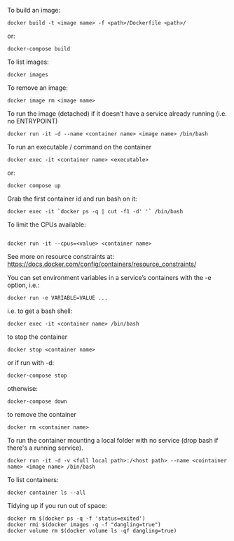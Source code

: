To build an image:
```
docker build -t <image name> -f <path>/Dockerfile <path>/
```
or:
```
docker-compose build
```

To list images:
```
docker images
```

To remove an image:
```
docker image rm <image name>
```

To run the image (detached) if it doesn't have a service already running (i.e. no ENTRYPOINT)

```
docker run -it -d --name <container name> <image name> /bin/bash
```

To run an executable / command on the container
```
docker exec -it <container name> <executable>
```
or:
```
docker compose up
```
Grab the first container id and run bash on it:
```
docker exec -it `docker ps -q | cut -f1 -d' '` /bin/bash
```


To limit the CPUs available:
```

docker run -it --cpus=<value> <container name> 
```
See more on resource constraints at: https://docs.docker.com/config/containers/resource_constraints/

You can set environment variables in a service’s containers with the -e option, i.e.:

```
docker run -e VARIABLE=VALUE ...
```

i.e. to get a bash shell:
```
docker exec -it <container name> /bin/bash
```

to stop the container
```
docker stop <container name>
```
or if run with -d:
```
docker-compose stop
```
otherwise:
```
docker-compose down
```

to remove the container
```
docker rm <container name>
```

To run the container mounting a local folder with no service (drop bash if there's a running service).

```
docker run -it -d -v <full local path>:/<host path> --name <cointainer name> <image name> /bin/bash
```

To list containers:
```
docker container ls --all
```

Tidying up if you run out of space:
```
docker rm $(docker ps -q -f 'status=exited')
docker rmi $(docker images -q -f "dangling=true")
docker volume rm $(docker volume ls -qf dangling=true)
```
